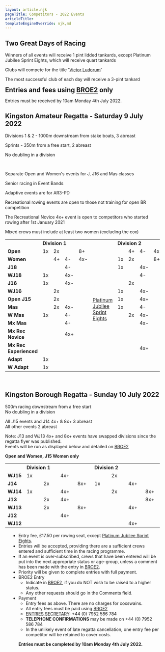 ```yaml
---
layout: article.njk
pageTitle: Competitors - 2022 Events
articleTitle:
templateEngineOverride: njk,md
---
```


<div id="nav" style="display:none">2</div>
<div class="centered">

<h2>Two Great Days of Racing</h2>
    <div class="stronger">
    <p class="compact">Winners of all events will receive 1 pint lidded tankards, except Platinum Jubilee Sprint Eights, which will receive quart tankards</p>
    <p class="compact">Clubs will compete for the title '<a href="/victor-ludorum/">Victor Ludorum</a>'</p>
    <p class="compact">The most successful club of each day will receive a 3-pint tankard</p>
    </div>
    <div class="mediumBox"><h2  style="display:inline" >Entries and fees using <a href="https://broe2.britishrowing.org/" target="new">BROE2</a> only</h2></div>
    <p class="stronger">Entries must be received by 10am Monday 4th July 2022.</p>
    <h2>Kingston Amateur Regatta - Saturday 9 July 2022</h2>
    <div><p  class="compact">Divisions 1 & 2 - 1000m downstream from stake boats, 3 abreast</p>
    <p  class="compact">Sprints - 350m from a free start, 2 abreast</p>
    <p  class="compact">No doubling in a division</p>
    </div>
<p>&nbsp;</p>
<div class="stronger">
<p class="compact">Separate Open and Women's events for J, J16 and Mas classes</p>
<p class="compact">Senior racing in Event Bands</p>
<p class="compact">Adaptive events are for AR3-PD</p>
<p class="compact">Recreational rowing events are open to those not training for open BR competition</p>
<p class="compact">The Recreational Novice 4x+ event is open to competitors who started rowing after 1st January 2021</p>
<p class="compact">Mixed crews must include at least two women (excluding the cox)</p>
</div>        
</div>        

<table class="bluegrid" width="100%" cellspacing="0" cellpadding="6">
	<tr>
		<td width="11.1%">&nbsp;</td>
		<td width="48%" colspan="4"><b>Division 1</b></td>
		<td width="130" >&nbsp;</td>
		<td width="38%" colspan="4" class=r><b>Division 2</b></td>
	</tr>
	<tr>
	    <td width="30%"><b>Open</b></td>
		<td width="7%">1x</td>
		<td width="7%">2x</td>
		<td width="7%">&nbsp;</td>
    	<td width="7%">8+</td>
		<td width="14%" rowspan="14" >
		<a href="sprinteights.htm">Platinum<br>
		Jubilee<br>
		Sprint<br>
		Eights</a></td>
		<td width="7%">&nbsp;</td>
		<td width="7%">4+</td>
		<td width="7%">4-</td>
	    <td width="7%" class=r>4x-</td>
		</tr>
					<tr>
						<td><b>Women</b></td>
						<td>&nbsp;</td>
						<td>4+</td>
						<td>4-</td>
						<td>4x-</td>
						<td>1x</td>
						<td>2x</td>
						<td>&nbsp;</td>
						<td class=r>8+</td>
					</tr>
					<tr>
						<td><b>J18</b></td>
						<td>&nbsp;</td>
						<td>&nbsp;</td>
						<td>4-</td>
						<td>&nbsp;</td>
						<td>1x</td>
						<td>&nbsp;</td>
						<td>4x-</td>
						<td class=r>&nbsp;</td>
					</tr>
					<tr>
						<td><b>WJ18</b></td>
						<td>1x</td>
						<td>&nbsp;</td>
						<td>4x-</td>
						<td>&nbsp;</td>
						<td>&nbsp;</td>
						<td>&nbsp;</td>
						<td>4-</td>
						<td class=r>&nbsp;</td>
					</tr>
					<tr>
						<td><b>J16</b></td>
						<td>1x</td>
						<td>&nbsp;</td>
						<td>4x-</td>
						<td>&nbsp;</td>
						<td>&nbsp;</td>
						<td>2x</td>
						<td>&nbsp;</td>
						<td class=r>&nbsp;</td>
					</tr>
					<tr>
						<td><b>WJ16</b></td>
						<td>&nbsp;</td>
						<td>2x</td>
						<td>&nbsp;</td>
						<td>&nbsp;</td>
						<td>1x</td>
						<td>&nbsp;</td>
						<td>4x-</td>
						<td class=r>&nbsp;</td>
					</tr>
					<tr>
						<td><b>Open J15</b></td>
						<td>&nbsp;</td>
						<td>2x</td>
						<td>&nbsp;</td>
						<td>&nbsp;</td>
						<td>1x</td>
						<td>&nbsp;</td>
						<td>4x+</td>
						<td class=r>&nbsp;</td>
					</tr>
					<tr>
						<td><b>Mas</b></td>
						<td>&nbsp;</td>
						<td>2x</td>
						<td>4x-</td>
						<td>&nbsp;</td>
						<td>1x</td>
						<td>&nbsp;</td>
						<td>4-</td>
						<td class=r>&nbsp;</td>
					</tr>
					<tr>
						<td><b>W Mas</b></td>
						<td>1x</td>
						<td>&nbsp;</td>
						<td>4-</td>
						<td>&nbsp;</td>
						<td>&nbsp;</td>
						<td>2x</td>
						<td>4x-</td>
						<td class=r>&nbsp;</td>
					</tr>
					<tr>
						<td><b>Mx Mas</b></td>
						<td>&nbsp;</td>
						<td>&nbsp;</td>
						<td>4-</td>
						<td>&nbsp;</td>
						<td>&nbsp;</td>
						<td>&nbsp;</td>
						<td>4x-</td>
						<td>&nbsp;</td>
					</tr>
					<tr>
						<td><b>Mx Rec Novice</b></td>
						<td>&nbsp;</td>
						<td>&nbsp;</td>
						<td>4x+</td>
						<td>&nbsp;</td>
						<td>&nbsp;</td>
						<td>&nbsp;</td>
						<td>&nbsp;</td>
						<td >&nbsp;</td>
					</tr>
					<tr>
						<td><b>Mx Rec Experienced</b></td>
						<td>&nbsp;</td>
						<td>&nbsp;</td>
						<td>&nbsp;</td>
						<td>&nbsp;</td>
						<td>&nbsp;</td>
						<td>&nbsp;</td>
						<td>4x+</td>
						<td >&nbsp;</td>
					</tr>
					<tr>
						<td><b>Adapt</b></td>
						<td>1x</td>
						<td>&nbsp;</td>
						<td>&nbsp;</td>
						<td>&nbsp;</td>
						<td>&nbsp;</td>
						<td>&nbsp;</td>
						<td>&nbsp;</td>
						<td >&nbsp;</td>
					</tr>
					<tr>
						<td class=b><b>W Adapt</b></td>
						<td class=b>1x</td>
						<td class=b>&nbsp;</td>
						<td class=b>&nbsp;</td>
						<td class=b>&nbsp;</td>
						<td class=b>&nbsp;</td>
						<td class=b>&nbsp;</td>
						<td class=b>&nbsp;</td>
						<td class="r b">&nbsp;</td>
					</tr>
				</table>
				<p>&nbsp;</p>
				<!--<br><strong>View the draw for the Jubilee Sprints <a href="docs/PlatinumJubileeSprintEights - Draw.pdf">here</a> </strong>-->
				<h2>Kingston Borough Regatta - Sunday 10 July 2022</h2>
	      <p>500m racing downstream from a free start<br>No doubling in a division</p>
	      <p>All J15 events and J14 4x+ & 8x+ 3 abreast<br>All other events 2 abreast</p>
          <p>Note: J13 and WJ13 4x+ and 8x+ events have swapped divisions since the regatta flyer was published. <br>Events will be run as displayed below and detailed on <a href="https://broe2.britishrowing.org/" target="new">BROE2</a></p>
          <p><strong>Open and Women, J15 Women only</strong></p>
          <table class="bluegrid" width="100%" cellspacing="0" cellpadding="6">
					<tr>
						<td>&nbsp;</td>
						<td colspan="4"><b>Division 1</b></td>
						<td colspan="4" class=r><b>Division 2</b></td>
					</tr>
					<tr>
						<td width="11%"><b>WJ15</b></td>
						<td width="11%">1x</td>
						<td width="11%">&nbsp;</td>
						<td width="11%">4x+</td>
						<td width="11%">&nbsp;</td>
						<td width="11%">&nbsp;</td>
						<td width="11%">2x</td>
						<td width="11%">&nbsp;</td>
						<td width="11%" class=r>&nbsp;</td>
					</tr>
					<tr>
						<td><b>J14</b></td>
						<td>&nbsp;</td>
						<td>2x</td>
						<td>&nbsp;</td>
						<td>8x+</td>
						<td>1x</td>
						<td>&nbsp;</td>
						<td>4x+</td>
						<td class=r>&nbsp;</td>
					</tr>
					<tr>
						<td><b>WJ14</b></td>
						<td>1x</td>
						<td>&nbsp;</td>
						<td>4x+</td>
						<td>&nbsp;</td>
						<td>&nbsp;</td>
						<td>2x</td>
						<td>&nbsp;</td>
						<td class=r>8x+</td>
					</tr>
					<tr>
						<td><b>J13</b></td>
						<td>&nbsp;</td>
						<td>2x</td>
						<td>4x+</td>
						<td>&nbsp;</td>
						<td>&nbsp;</td>
						<td>&nbsp;</td>
						<td>&nbsp;</td>
						<td class=r>8x+</td>
					</tr>
					<tr>
						<td><b>WJ13</b></td>
						<td>&nbsp;</td>
						<td>2x</td>
						<td>&nbsp;</td>
						<td>8x+</td>
						<td>&nbsp;</td>
						<td>&nbsp;</td>
						<td>4x+</td>
						<td class=r>&nbsp;</td>
					</tr>
					<tr>
						<td><b>J12</b></td>
						<td>&nbsp;</td>
						<td>&nbsp;</td>
						<td>4x+</td>
						<td>&nbsp;</td>
						<td>&nbsp;</td>
						<td>&nbsp;</td>
						<td>&nbsp;</td>
						<td class=r>&nbsp;</td>
					</tr>
					<tr>
						<td class=b><b>WJ12</b></td>
						<td class=b>&nbsp;</td>
						<td class=b>&nbsp;</td>
						<td class=b>&nbsp;</td>
						<td class=b>&nbsp;</td>
						<td class=b>&nbsp;</td>
						<td class=b>&nbsp;</td>
						<td class=b>4x+</td>
						<td class="r b">&nbsp;</td>
					</tr>
					</table>
		      <ul style="margin-left: 1.4em;">
		      <li>Entry fee, &pound;17.50 per rowing seat, except <a href="/sprint-eights/">Platinum Jubilee Sprint Eights</a>.</li>
		      <li>Entries will be accepted, providing there are a sufficient crews entered and sufficient time in the racing programme. </li>
		      <li>If an event is over-subscribed, crews that have been entered will be put into the next appropriate status or age-group, unless a comment has been made with the entry in <a href="https://broe2.britishrowing.org/" target="new">BROE2</a>.</li>
                <li>Priority will be given to complete entries with full payment.</li>
		        <li><span class="smallTitle">BROE2 Entry</span>
		          <ul>
		            <li>Indicate in <a href="https://broe2.britishrowing.org/" target="new">
					BROE2</a>, if you do NOT wish to be raised to a higher status.</li>
		            <li>Any other requests should go in the Comments field. <br></li>
		          </ul>
		        </li>
		        <li><span class="smallTitle">Payment</span>
		          <ul>
		            <li>Entry fees as above. There are no charges for coxswains.</li> 
		            <li>All entry fees must be paid using <a href="https://broe2.britishrowing.org/" target="new">
					BROE2</a></li>
		        <li><a href="javascript:popUp('email-form.php?contact=1')">ENTRIES SECRETARY</a>: +44 (0) 7952 586 784<br></li>
		        <li><strong>TELEPHONE CONFIRMATIONS</strong> may be made on +44 (0) 7952 586 784</li>
		        <li>In the unlikely event of late regatta cancellation, one entry fee per competitor will be retained to cover costs.</li>
		      </ul>
	         <p><strong>Entries must be completed by 10am Monday 4th July 2022.</strong></p>
